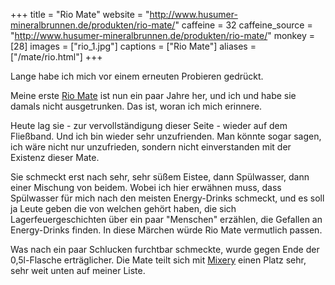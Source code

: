 +++
title = "Rio Mate"
website = "http://www.husumer-mineralbrunnen.de/produkten/rio-mate/"
caffeine = 32
caffeine_source = "http://www.husumer-mineralbrunnen.de/produkten/rio-mate/"
monkey = [28]
images = ["rio_1.jpg"]
captions = ["Rio Mate"]
aliases = ["/mate/rio.html"]
+++

Lange habe ich mich vor einem erneuten Probieren gedrückt.

Meine erste [Rio Mate](http://www.husumer-mineralbrunnen.de/produkten/rio-mate/)
ist nun ein paar Jahre her, und ich und habe sie damals nicht ausgetrunken. Das
ist, woran ich mich erinnere.

Heute lag sie - zur vervollständigung dieser Seite - wieder auf dem Fließband.
Und ich bin wieder sehr unzufrienden. Man könnte sogar sagen, ich wäre nicht nur
unzufrieden, sondern nicht einverstanden mit der Existenz dieser Mate.

Sie schmeckt erst nach sehr, sehr süßem Eistee, dann Spülwasser, dann einer
Mischung von beidem. Wobei ich hier erwähnen muss, dass Spülwasser für mich nach
den meisten Energy-Drinks schmeckt, und es soll ja Leute geben die von welchen
gehört haben, die sich Lagerfeuergeschichten über ein paar "Menschen" erzählen,
die Gefallen an Energy-Drinks finden. In diese Märchen würde Rio Mate vermutlich
passen.

Was nach ein paar Schlucken furchtbar schmeckte, wurde gegen Ende der
0,5l-Flasche erträglicher. Die Mate teilt sich mit [Mixery](/mate/mixery.html)
einen Platz sehr, sehr weit unten auf meiner Liste.
